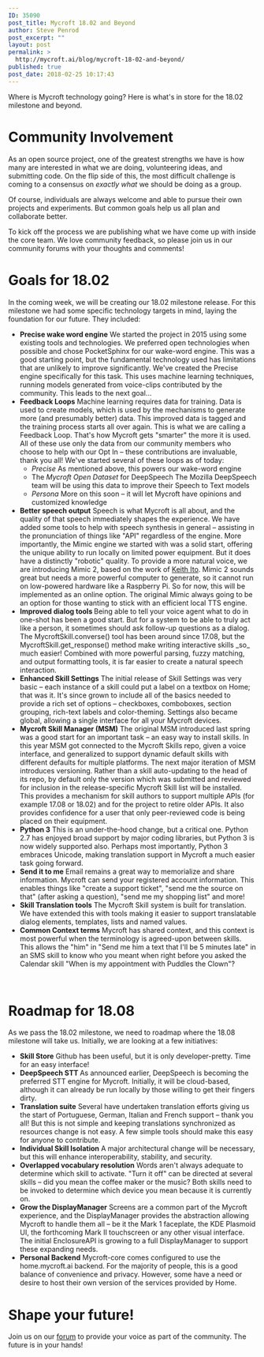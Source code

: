 ```yaml
---
ID: 35090
post_title: Mycroft 18.02 and Beyond
author: Steve Penrod
post_excerpt: ""
layout: post
permalink: >
  http://mycroft.ai/blog/mycroft-18-02-and-beyond/
published: true
post_date: 2018-02-25 10:17:43
---
```

Where is Mycroft technology going? Here is what's in store for the 18.02 milestone and beyond.
<h1>Community Involvement</h1>
As an open source project, one of the greatest strengths we have is how many are interested in what we are doing, volunteering ideas, and submitting code. On the flip side of this, the most difficult challenge is coming to a consensus on <em>exactly what</em> we should be doing as a group.

Of course, individuals are always welcome and able to pursue their own projects and experiments. But common goals help us all plan and collaborate better.

To kick off the process we are publishing what we have come up with inside the core team. We love community feedback, so please join us in our community forums with your thoughts and comments!
<h1>Goals for 18.02</h1>
In the coming week, we will be creating our 18.02 milestone release. For this milestone we had some specific technology targets in mind, laying the foundation for our future. They included:
<ul>
 	<li><strong>Precise wake word engine</strong>
We started the project in 2015 using some existing tools and technologies. We preferred open technologies when possible and chose PocketSphinx for our wake-word engine. This was a good starting point, but the fundamental technology used has limitations that are unlikely to improve significantly. We've created the Precise engine specifically for this task. This uses machine learning techniques, running models generated from voice-clips contributed by the community. This leads to the next goal...</li>
 	<li><strong>Feedback Loops</strong>
Machine learning requires data for training. Data is used to create models, which is used by the mechanisms to generate more (and presumably better) data. This improved data is tagged and the training process starts all over again. This is what we are calling a Feedback Loop. That's how Mycroft gets "smarter" the more it is used. All of these use only the data from our community members who choose to help with our Opt In – these contributions are invaluable, thank you all! We've started several of these loops as of today:
<ul>
 	<li><em>Precise</em>
As mentioned above, this powers our wake-word engine</li>
 	<li>The <em>Mycroft Open Dataset</em> for DeepSpeech
The Mozilla DeepSpeech team will be using this data to improve their Speech to Text models</li>
 	<li><em>Persona</em>
More on this soon – it will let Mycroft have opinions and customized knowledge</li>
</ul>
</li>
 	<li><strong>Better speech output</strong>
Speech is what Mycroft is all about, and the quality of that speech immediately shapes the experience. We have added some tools to help with speech synthesis in general – assisting in the pronunciation of things like "API" regardless of the engine. More importantly, the Mimic engine we started with was a solid start, offering the unique ability to run locally on limited power equipment. But it does have a distinctly "robotic" quality.
To provide a more natural voice, we are introducing Mimic 2, based on the work of <a href="https://keithito.com/">Keith Ito</a>. Mimic 2 sounds great but needs a more powerful computer to generate, so it cannot run on low-powered hardware like a Raspberry Pi. So for now, this will be implemented as an online option. The original Mimic always going to be an option for those wanting to stick with an efficient local TTS engine.</li>
 	<li><strong>Improved dialog tools
</strong>Being able to tell your voice agent what to do in one-shot has been a good start. But for a system to be able to truly act like a person, it sometimes should ask follow-up questions as a dialog. The MycroftSkill.converse() tool has been around since 17.08, but the MycroftSkill.get_response() method make writing interactive skills _so_ much easier! Combined with more powerful parsing, fuzzy matching, and output formatting tools, it is far easier to create a natural speech interaction.</li>
 	<li><strong>Enhanced Skill Settings</strong>
The initial release of Skill Settings was very basic – each instance of a skill could put a label on a textbox on Home; that was it. It's since grown to include all of the basics needed to provide a rich set of options – checkboxes, comboboxes, section grouping, rich-text labels and color-theming. Settings also became global, allowing a single interface for all your Mycroft devices.</li>
 	<li><strong>Mycroft Skill Manager (MSM)</strong>
The original MSM introduced last spring was a good start for an important task – an easy way to install skills. In this year MSM got connected to the Mycroft Skills repo, given a voice interface, and generalized to support dynamic default skills with different defaults for multiple platforms. The next major iteration of MSM introduces versioning.
Rather than a skill auto-updating to the head of its repo, by default only the version which was submitted and reviewed for inclusion in the release-specific Mycroft Skill list will be installed. This provides a mechanism for skill authors to support multiple APIs (for example 17.08 or 18.02) and for the project to retire older APIs. It also provides confidence for a user that only peer-reviewed code is being placed on their equipment.</li>
 	<li><strong>Python 3</strong>
This is an under-the-hood change, but a critical one. Python 2.7 has enjoyed broad support by major coding libraries, but Python 3 is now widely supported also. Perhaps most importantly, Python 3 embraces Unicode, making translation support in Mycroft a much easier task going forward.</li>
 	<li><strong>Send it to me</strong>
Email remains a great way to memorialize and share information. Mycroft can send your registered account information. This enables things like "create a support ticket", "send me the source on that" (after asking a question), "send me my shopping list" and more!</li>
 	<li><strong>Skill Translation tools</strong>
The Mycroft Skill system is built for translation. We have extended this with tools making it easier to support translatable dialog elements, templates, lists and named values.</li>
 	<li><strong>Common Context terms</strong>
Mycroft has shared context, and this context is most powerful when the terminology is agreed-upon between skills. This allows the "him" in "Send me him a text that I'll be 5 minutes late" in an SMS skill to know who you meant when right before you asked the Calendar skill "When is my appointment with Puddles the Clown"?</li>
</ul>
&nbsp;
<h1>Roadmap for 18.08</h1>
As we pass the 18.02 milestone, we need to roadmap where the 18.08 milestone will take us. Initially, we are looking at a few initiatives:
<ul>
 	<li><strong>Skill Store</strong>
Github has been useful, but it is only developer-pretty. Time for an easy interface!</li>
 	<li><strong>DeepSpeech STT
</strong>As announced earlier, DeepSpeech is becoming the preferred STT engine for Mycroft. Initially, it will be cloud-based, although it can already be run locally by those willing to get their fingers dirty.</li>
 	<li><strong>Translation suite</strong>
Several have undertaken translation efforts giving us the start of Portuguese, German, Italian and French support – thank you all! But this is not simple and keeping translations synchronized as resources change is not easy. A few simple tools should make this easy for anyone to contribute.</li>
 	<li><strong>Individual Skill Isolation</strong>
A major architectural change will be necessary, but this will enhance interoperability, stability, and security.</li>
 	<li><strong>Overlapped vocabulary resolution</strong>
Words aren't always adequate to determine which skill to activate. "Turn it off" can be directed at several skills – did you mean the coffee maker or the music? Both skills need to be invoked to determine which device you mean because it is currently on.</li>
 	<li><strong>Grow the DisplayManager</strong>
Screens are a common part of the Mycroft experience, and the DisplayManager provides the abstraction allowing Mycroft to handle them all – be it the Mark 1 faceplate, the KDE Plasmoid UI, the forthcoming Mark II touchscreen or any other visual interface. The initial EnclosureAPI is growing to a full DisplayManager to support these expanding needs.</li>
 	<li><strong>Personal Backend</strong>
Mycroft-core comes configured to use the home.mycroft.ai backend. For the majority of people, this is a good balance of convenience and privacy. However, some have a need or desire to host their own version of the services provided by Home.</li>
</ul>
<h1></h1>
<h1>Shape your future!</h1>
Join us on our <a href="https://community.mycroft.ai">forum</a> to provide your voice as part of the community. The future is in your hands!

&nbsp;

&nbsp;

&nbsp;

&nbsp;